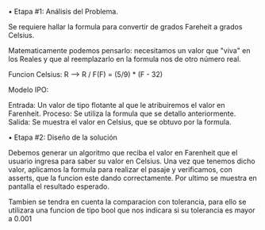 • Etapa #1: Análisis del Problema.

Se requiere hallar la formula para convertir de grados Fareheit a grados Celsius.

Matematicamente podemos pensarlo: necesitamos un valor que "viva" en los Reales y que al reemplazarlo en la formula nos de otro número real.

Funcion Celsius: R --> R / F(F) = (5/9) * (F - 32)

Modelo IPO:

Entrada: Un valor de tipo flotante al que le atribuiremos el valor en Farenheit.
Proceso: Se utiliza la formula que se detallo anteriormente.
Salida: Se muestra el valor en Celsius, que se obtuvo por la formula.

• Etapa #2: Diseño de la solución

Debemos generar un algoritmo que reciba el valor en Farenheit que el usuario ingresa para saber su valor en Celsius.
Una vez que tenemos dicho valor, aplicamos la formula para realizar el pasaje y verificamos, con asserts, que la funcion este dando correctamente.
Por ultimo se muestra en pantalla el resultado esperado.

Tambien se tendra en cuenta la comparacion con tolerancia, para ello se utilizara una funcion de tipo bool que nos indicara si su tolerancia es mayor a 0.001
